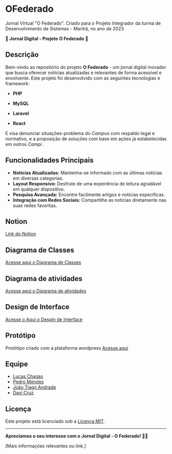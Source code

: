# OFederado
 Jornal Virtual "O Federado". Criado para o Projeto Integrador da turma de Desenvolvimento de Sistemas - Manhã, no ano de 2023

**📰 Jornal Digital - Projeto O Federado 📰**

## Descrição

Bem-vindo ao repositório do projeto **O Federado** - um jornal digital inovador que busca oferecer notícias atualizadas e relevantes de forma acessível e envolvente. Este projeto foi desenvolvido com as seguintes tecnologias e framework:

- **PHP**

- **MySQL**

- **Laravel**

- **React**

E visa denunciar situações-problema do <i>Campus</i> com respaldo legal e normativo, e a proposição de soluções com base em ações já estabelecidas em outros <i>Campi</i> .

## Funcionalidades Principais

- **Notícias Atualizadas:** Mantenha-se informado com as últimas notícias em diversas categorias.
- **Layout Responsivo:** Desfrute de uma experiência de leitura agradável em qualquer dispositivo.
- **Pesquisa Avançada:** Encontre facilmente artigos e notícias específicas.
- **Integração com Redes Sociais:** Compartilhe as notícias diretamente nas suas redes favoritas.

## Notion
[Link do Notion](https://www.notion.so/Engenharia-de-Software-3f8e76534b4b48f7a5a19b194e0d090e)


## Diagrama de Classes

[Acesse aqui o Diagrama de Classes](https://lucid.app/lucidchart/b7be4edb-54fb-440e-a193-9b3fdba0ddc2/edit?from_internal=true)

## Diagrama de atividades

[Acesse aqui o Diagrama de atividades](https://lucid.app/lucidchart/e8722e50-e5ec-4b96-b3b3-659855bd1e42/edit?page=0_0#)

## Design de Interface

[Acesse o Aqui o Desgin de Interface](https://www.figma.com/proto/29yUo6lAnsgmEAKsi1otMB/OFederado?node-id=188-265&starting-point-node-id=188%3A265&scaling=scale-down-width)

## Protótipo 
Protótipo criado com a plataforma wordpress
[Acesse aqui](https://ofederado.wordpress.com)

## Equipe

- [Lucas Chagas](https://github.com/lucascmagno)
- [Pedro Mendes](https://github.com/PedroMends30)
- [João Tiago Andrade](https://github.com/tiihzin)
- [Davi Cruz](https://github.com/Davi-cruzz)

## Licença

Este projeto está licenciado sob a [Licença MIT](LICENSE).

---

**Apreciamos o seu interesse com o Jornal Digital - O Federado! 📰✨**

\[Mais informações relevantes ou link.\]
